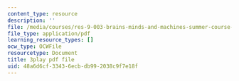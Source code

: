 ```yaml
---
content_type: resource
description: ''
file: /media/courses/res-9-003-brains-minds-and-machines-summer-course-summer-2015/48a6d6cf33436ecbdb992038c9f7e18f_NFFX81o9yRA.pdf
file_type: application/pdf
learning_resource_types: []
ocw_type: OCWFile
resourcetype: Document
title: 3play pdf file
uid: 48a6d6cf-3343-6ecb-db99-2038c9f7e18f
---
```

